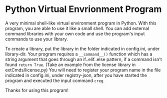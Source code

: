 # Python Virtual Envrionment Program
A very minimal shell-like virtual environment program in Python.
With this program, you are able to use it like a small shell.
You can add external command libraries with your own code and use the program's input commands to use your library.

To create a library, put the library in the folder indicated in config.ini, under library-dir.
Your program requires a `__command__()` function which has a string argument that goes through an if..elif..else pattern, if a command isn't found
`return True`.
(Take an example from the license library in extCmds/license.py)
You will need to register your program name in the file indicated in config.ini, under registry-json, after you have started the program and
executed the input command `creg`.

Thanks for using this program!
